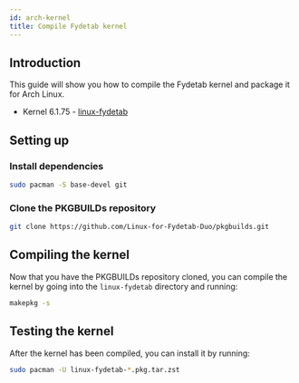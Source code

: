 ```yaml
---
id: arch-kernel
title: Compile Fydetab kernel
---
```


## Introduction

This guide will show you how to compile the Fydetab kernel and package it for Arch Linux.

- Kernel 6.1.75 - [linux-fydetab](https://github.com/Linux-for-Fydetab-Duo/linux-rockchip)

## Setting up

### Install dependencies

```bash
sudo pacman -S base-devel git
```

### Clone the PKGBUILDs repository

```bash
git clone https://github.com/Linux-for-Fydetab-Duo/pkgbuilds.git
```

## Compiling the kernel

Now that you have the PKGBUILDs repository cloned, you can compile the kernel by going into the `linux-fydetab` directory and running:
```bash
makepkg -s
```

## Testing the kernel

After the kernel has been compiled, you can install it by running:
```bash
sudo pacman -U linux-fydetab-*.pkg.tar.zst
```
